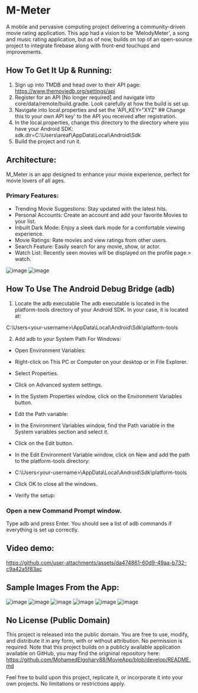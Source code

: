 # M-Meter
A mobile and pervasive computing project delivering a community-driven movie rating application. This app had a vision to be 'MelodyMeter', a song and music rating application, but as of now, builds on top of an open-source project to integrate firebase along with front-end touchups and improvements.

## How To Get It Up & Running:
1. Sign up into TMDB and head over to their API page: https://www.themoviedb.org/settings/api
2. Register for an API [No longer required] and navigate into core/data/remote/build.gradle. Look carefully at how the build is set up.
3. Navigate into local.properties and set the 'API_KEY="XYZ" ## Change this to your own API key' to the API you received after registration.
4. In the local.properties, change this directory to the directory where you have your Android SDK: sdk.dir=C\:\\Users\\areaf\\AppData\\Local\\Android\\Sdk
5. Build the project and run it.
   
## Architecture:
M_Meter is an app designed to enhance your movie experience, perfect for movie lovers of 
all ages. 

### Primary Features: 
* Trending Movie Suggestions: Stay updated with the latest hits.  
* Personal Accounts: Create an account and add your favorite Movies to your list. 
* Inbuilt Dark Mode: Enjoy a sleek dark mode for a comfortable viewing experience. 
* Movie Ratings: Rate movies and view ratings from other users. 
* Search Feature: Easily search for any movie, show, or actor. 
* Watch List: Recently seen movies will be displayed on the profile page > watch.

![image](https://github.com/user-attachments/assets/f0c7f0a3-364a-4c76-823c-e85bff599e0f)
![image](https://github.com/user-attachments/assets/ff4cbcc6-4855-4341-a8b6-1ef7e9056d58)


## How To Use The Android Debug Bridge (adb) 
1. Locate the adb executable
The adb executable is located in the platform-tools directory of your Android SDK. In your case, it is located at:

C:\Users\<your-username>\AppData\Local\Android\Sdk\platform-tools

2. Add adb to your System Path
For Windows:

* Open Environment Variables:

* Right-click on This PC or Computer on your desktop or in File Explorer.
* Select Properties.
* Click on Advanced system settings.
* In the System Properties window, click on the Environment Variables button.
* Edit the Path variable:

* In the Environment Variables window, find the Path variable in the System variables section and select it.
* Click on the Edit button.
* In the Edit Environment Variable window, click on New and add the path to the platform-tools directory:

* C:\Users\<your-username>\AppData\Local\Android\Sdk\platform-tools

* Click OK to close all the windows.
* Verify the setup:

### Open a new Command Prompt window.
Type adb and press Enter. You should see a list of adb commands if everything is set up correctly.

## Video demo:
https://github.com/user-attachments/assets/da474861-60d9-49aa-b732-c9a42a5f83ac

## Sample Images From the App:
![image](https://github.com/user-attachments/assets/e387c71f-6fdd-438d-a207-fa7c49aae328)
![image](https://github.com/user-attachments/assets/8f92b586-ed29-43cf-9b28-5705fca3562d)
![image](https://github.com/user-attachments/assets/5ac20686-7c74-4f12-8b04-d11138296390)
![image](https://github.com/user-attachments/assets/3bcd8988-9b4d-4682-b4d8-acf7f20586bc)
![image](https://github.com/user-attachments/assets/399fbe01-6a3e-4c79-a4b5-4b72e7ad0e35)
![image](https://github.com/user-attachments/assets/d19d333b-a0b3-4ff4-8e8a-9e5622cd7c0c)

## No License (Public Domain)
This project is released into the public domain. You are free to use, modify, and distribute it in any form, with or without attribution. No permission is required. Note that this project builds on a publicly available application available on GitHub, you may find the origninal repository here: https://github.com/MohamedElgohary88/MovieApp/blob/develop/README.md

Feel free to build upon this project, replicate it, or incorporate it into your own projects. No limitations or restrictions apply.
